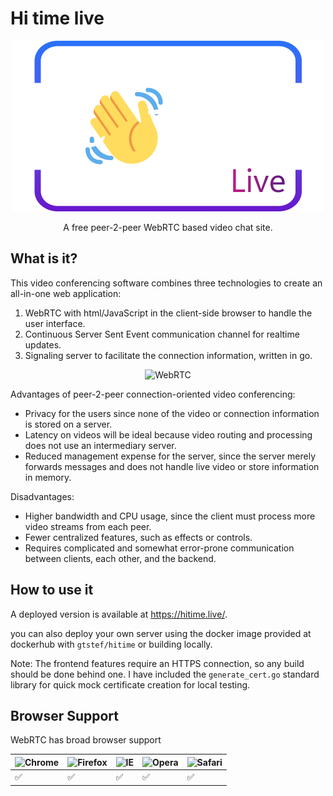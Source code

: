 # Hi time live

<p align="center">
  <img width="500" src="./static/img/hitime.png" title="Main logo">
</p>
<p align="center">
    A free peer-2-peer WebRTC based video chat site.
</p>

## What is it?

This video conferencing software combines three technologies to create an all-in-one web application:

1. WebRTC with html/JavaScript in the client-side browser to handle the user interface.
2. Continuous Server Sent Event communication channel for realtime updates.
3. Signaling server to facilitate the connection information, written in go.

<p align="center">
  <img width="500" src="https://lh3.googleusercontent.com/tn1h7nq5-ANzEyuwISMNLqFngijegUKAAfIkqoy76lg3ewxnI2wDGBtA29vIgp96CyivhVOEuh_OkX7jjAc_e4r-_m5LpZStO8Bxc3VFvOL-XVEB51mnOJSzrnXwzpHGE-DFsq6w" title="WebRTC">
</p>

Advantages of peer-2-peer connection-oriented video conferencing:

- Privacy for the users since none of the video or connection information is stored on a server.
- Latency on videos will be ideal because video routing and processing does not use an intermediary server.
- Reduced management expense for the server, since the server merely forwards messages and does not handle live video or store information in memory.

Disadvantages:

- Higher bandwidth and CPU usage, since the client must process more video streams from each peer.
- Fewer centralized features, such as effects or controls.
- Requires complicated and somewhat error-prone communication between clients, each other, and the backend.

## How to use it

A deployed version is available at https://hitime.live/.

you can also deploy your own server using the docker image provided at dockerhub with `gtstef/hitime` or building locally.

Note: The frontend features require an HTTPS connection, so any build should be done behind one. I have included the `generate_cert.go` standard library for quick mock certificate creation for local testing.

## Browser Support

WebRTC has broad browser support

![Chrome](https://raw.githubusercontent.com/alrra/browser-logos/master/src/chrome/chrome_48x48.png) | ![Firefox](https://raw.githubusercontent.com/alrra/browser-logos/master/src/firefox/firefox_48x48.png) | ![IE](https://raw.githubusercontent.com/alrra/browser-logos/master/src/edge/edge_48x48.png) | ![Opera](https://raw.githubusercontent.com/alrra/browser-logos/master/src/opera/opera_48x48.png) | ![Safari](https://raw.githubusercontent.com/alrra/browser-logos/master/src/safari/safari_48x48.png)
--- | --- | --- | --- | --- |
 ✅ |  ✅ | ✅ | ✅ | ✅ |

